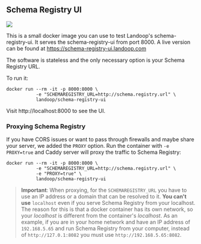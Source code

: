 ## Schema Registry UI ##

[![](https://images.microbadger.com/badges/image/landoop/schema-registry-ui.svg)](http://microbadger.com/images/landoop/schema-registry-ui)

This is a small docker image you can use to test Landoop's schema-registry-ui.
It serves the schema-registry-ui from port 8000.
A live version can be found at <https://schema-registry-ui.landoop.com>

The software is stateless and the only necessary option is your Schema Registry
URL.

To run it:

    docker run --rm -it -p 8000:8000 \
               -e "SCHEMAREGISTRY_URL=http://schema.registry.url" \
               landoop/schema-registry-ui

Visit http://localhost:8000 to see the UI.

### Proxying Schema Registry

If you have CORS issues or want to pass through firewalls and maybe share your
server, we added the `PROXY` option. Run the container with `-e PROXY=true` and
Caddy server will proxy the traffic to Schema Registry:

    docker run --rm -it -p 8000:8000 \
               -e "SCHEMAREGISTRY_URL=http://schema.registry.url" \
               -e "PROXY=true" \
               landoop/schema-registry-ui

> **Important**: When proxying, for the `SCHEMAREGISTRY_URL` you have to use an
> IP address or a domain that can be resolved to it. **You can't use**
> `localhost` even if you serve Schema Registry from your localhost. The reason
> for this is that a docker container has its own network, so your _localhost_
> is different from the container's _localhost_. As an example, if you are in
> your home network and have an IP address of `192.168.5.65` and run Schema
> Registry from your computer, instead of `http://127.0.1:8082` you must use
> `http://192.168.5.65:8082`.

